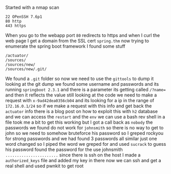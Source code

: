 Started with a nmap scan
```
22 OPenSSH 7.6p1
80 http
443 https
```
When you go to the webapp port `80` redirects to https and when I curl the web page I get a domain from the SSL cert `spring.thm` now trying to enumerate the spring boot framework I found some stuff
```
/actuator/
/sources/
/sources/new/
/sources/new/.git/
```
We found a `.git` folder so now we need to use the `gittools` to dump it looking at the git dump we found some username and passwords and its running `springboot 2.3.1` and there is a parameter its getting called `/?name=` and then it reflects the value still looking at the code we need to make a request with `x-9ad42dea0356cb04` and its looking for a ip in the range of `172.16.0.1/24` so if we make a request with this info and get back the `actuator` info there is a blog post on how to exploit this with `h2` database and we can access the `restart` and the `env` we can use a bash rev shell in a file took me a bit to get this working but I got a call back as `nobody` the passwords we found do not work for `johnsmith` so there is no way to get to john so we need to somehow bruteforce his password so I greped rockyou for strong passwords and we had found 3 passwords all similar just one word changed so I piped the word we greped for and  used `sucrack` to guess his password found the password for the use johnsmith `.......................` since there is ssh on the host I made a `authorized_keys` file and added my key in there now we can ssh and get a real shell and used pwnkit to get root 